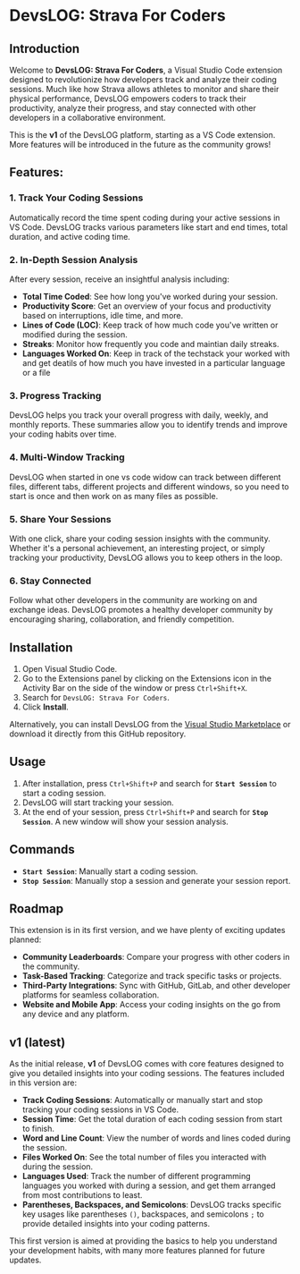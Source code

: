 
# DevsLOG: Strava For Coders

## Introduction

Welcome to **DevsLOG: Strava For Coders**, a Visual Studio Code extension designed to revolutionize how developers track and analyze their coding sessions. Much like how Strava allows athletes to monitor and share their physical performance, DevsLOG empowers coders to track their productivity, analyze their progress, and stay connected with other developers in a collaborative environment.

This is the **v1** of the DevsLOG platform, starting as a VS Code extension. More features will be introduced in the future as the community grows!

## Features:

### 1. **Track Your Coding Sessions**
Automatically record the time spent coding during your active sessions in VS Code. DevsLOG tracks various parameters like start and end times, total duration, and active coding time.

### 2. **In-Depth Session Analysis**
After every session, receive an insightful analysis including:
- **Total Time Coded**: See how long you've worked during your session.
- **Productivity Score**: Get an overview of your focus and productivity based on interruptions, idle time, and more.
- **Lines of Code (LOC)**: Keep track of how much code you've written or modified during the session.
- **Streaks**: Monitor how frequently you code and maintian daily streaks.
- **Languages Worked On**: Keep in track of the techstack your worked with and get deatils of how much you have invested in a particular language or a file

### 3. **Progress Tracking**
DevsLOG helps you track your overall progress with daily, weekly, and monthly reports. These summaries allow you to identify trends and improve your coding habits over time.

### 4. **Multi-Window Tracking**
DevsLOG when started in one vs code widow can track between different files, different tabs, different projects and different windows, so you need to start is once and then work on as many files as possible.

### 5. **Share Your Sessions**
With one click, share your coding session insights with the community. Whether it's a personal achievement, an interesting project, or simply tracking your productivity, DevsLOG allows you to keep others in the loop.

### 6. **Stay Connected**
Follow what other developers in the community are working on and exchange ideas. DevsLOG promotes a healthy developer community by encouraging sharing, collaboration, and friendly competition.

## Installation

1. Open Visual Studio Code.
2. Go to the Extensions panel by clicking on the Extensions icon in the Activity Bar on the side of the window or press `Ctrl+Shift+X`.
3. Search for `DevsLOG: Strava For Coders`.
4. Click **Install**.

Alternatively, you can install DevsLOG from the [Visual Studio Marketplace](#link-to-marketplace) or download it directly from this GitHub repository.

## Usage

1. After installation, press `Ctrl+Shift+P` and search for **`Start Session`** to start a coding session.
2. DevsLOG will start tracking your session.
3. At the end of your session, press `Ctrl+Shift+P` and search for **`Stop Session`**. A new window will show your session analysis.

## Commands

- **`Start Session`**: Manually start a coding session.
- **`Stop Session`**: Manually stop a session and generate your session report.

## Roadmap

This extension is in its first version, and we have plenty of exciting updates planned:
- **Community Leaderboards**: Compare your progress with other coders in the community.
- **Task-Based Tracking**: Categorize and track specific tasks or projects.
- **Third-Party Integrations**: Sync with GitHub, GitLab, and other developer platforms for seamless collaboration.
- **Website and Mobile App**: Access your coding insights on the go from any device and any platform.

## v1 (latest)

As the initial release, **v1** of DevsLOG comes with core features designed to give you detailed insights into your coding sessions. The features included in this version are:

- **Track Coding Sessions**: Automatically or manually start and stop tracking your coding sessions in VS Code.
- **Session Time**: Get the total duration of each coding session from start to finish.
- **Word and Line Count**: View the number of words and lines coded during the session.
- **Files Worked On**: See the total number of files you interacted with during the session.
- **Languages Used**: Track the number of different programming languages you worked with during a session, and get them arranged from most contributions to least.
- **Parentheses, Backspaces, and Semicolons**: DevsLOG tracks specific key usages like parentheses `()`, backspaces, and semicolons `;` to provide detailed insights into your coding patterns.

This first version is aimed at providing the basics to help you understand your development habits, with many more features planned for future updates.